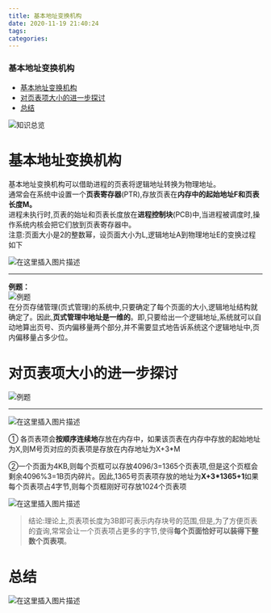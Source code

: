 ```yaml
---
title: 基本地址变换机构
date: 2020-11-19 21:40:24
tags: 
categories: 
---
```


<!--more-->

### 基本地址变换机构

- [基本地址变换机构](#_8)
- [对页表项大小的进一步探讨](#_22)
- [总结](#_35)

![知识总览](https://img-blog.csdnimg.cn/20201119213137973.png?x-oss-process=image/watermark,type_ZmFuZ3poZW5naGVpdGk,shadow_10,text_aHR0cHM6Ly9ibG9nLmNzZG4ubmV0L3FxXzIxMDQwNTU5,size_16,color_FFFFFF,t_70#pic_center)

# 基本地址变换机构

基本地址变换机构可以借助进程的页表将逻辑地址转换为物理地址。  
通常会在系统中设置一个**页表寄存器**\(PTR\),存放页表在**内存中的起始地址F和页表长度M。**  
进程未执行时,页表的始址和页表长度放在**进程控制块**\(PCB\)中,当进程被调度时,操作系统内核会把它们放到页表寄存器中。  
注意:页面大小是2的整数幂，设页面大小为L,逻辑地址A到物理地址E的变换过程如下

![在这里插入图片描述](https://img-blog.csdnimg.cn/20201119213308238.png?x-oss-process=image/watermark,type_ZmFuZ3poZW5naGVpdGk,shadow_10,text_aHR0cHM6Ly9ibG9nLmNzZG4ubmV0L3FxXzIxMDQwNTU5,size_16,color_FFFFFF,t_70#pic_center)

---

**例题：**  
![例题](https://img-blog.csdnimg.cn/20201119213356899.png?x-oss-process=image/watermark,type_ZmFuZ3poZW5naGVpdGk,shadow_10,text_aHR0cHM6Ly9ibG9nLmNzZG4ubmV0L3FxXzIxMDQwNTU5,size_16,color_FFFFFF,t_70#pic_center)  
在分页存储管理\(页式管理\)的系统中,只要确定了每个页面的大小,逻辑地址结构就确定了。因此,**页式管理中地址是一维的**。即,只要给出一个逻辑地址,系统就可以自动地算出页号、页内偏移量两个部分,并不需要显式地告诉系统这个逻辑地址中,页内偏移量占多少位。

# 对页表项大小的进一步探讨

![例题](https://img-blog.csdnimg.cn/20201119213621302.png#pic_center)

---

![在这里插入图片描述](https://img-blog.csdnimg.cn/20201119213811362.png#pic_center)

① 各页表项会**按顺序连续地**存放在内存中，如果该页表在内存中存放的起始地址为Ⅹ,则M号页对应的页表项是存放在内存地址为X+3\*M

②一个页面为4KB,则每个页框可以存放4096/3=1365个页表项,但是这个页框会剩余4096\%3=1B页内碎片。因此,1365号页表项存放的地址为**Ⅹ+3\*1365+1**如果每个页表项占4字节,则每个页框刚好可存放1024个页表项

![在这里插入图片描述](https://img-blog.csdnimg.cn/20201119213731985.png?x-oss-process=image/watermark,type_ZmFuZ3poZW5naGVpdGk,shadow_10,text_aHR0cHM6Ly9ibG9nLmNzZG4ubmV0L3FxXzIxMDQwNTU5,size_16,color_FFFFFF,t_70#pic_center)

> 结论:理论上,页表项长度为3B即可表示内存块号的范围,但是,为了方便页表的査询,常常会让一个页表项占更多的字节,使得**每个页面恰好可以装得下整数个页表项**。

# 总结

![在这里插入图片描述](https://img-blog.csdnimg.cn/20201119214000154.png?x-oss-process=image/watermark,type_ZmFuZ3poZW5naGVpdGk,shadow_10,text_aHR0cHM6Ly9ibG9nLmNzZG4ubmV0L3FxXzIxMDQwNTU5,size_16,color_FFFFFF,t_70#pic_center)
